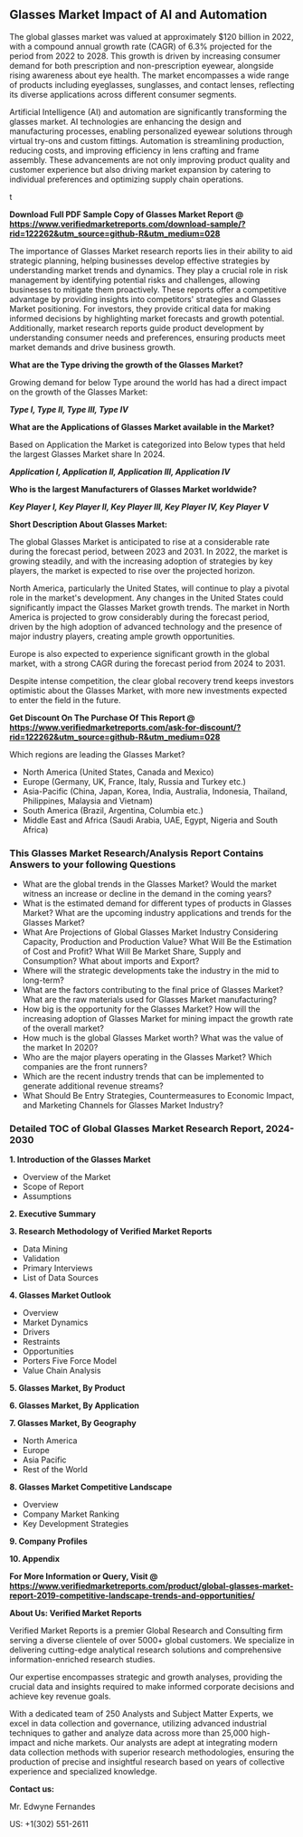 <h2>Glasses Market Impact of AI and Automation</h2><p>The global glasses market was valued at approximately $120 billion in 2022, with a compound annual growth rate (CAGR) of 6.3% projected for the period from 2022 to 2028. This growth is driven by increasing consumer demand for both prescription and non-prescription eyewear, alongside rising awareness about eye health. The market encompasses a wide range of products including eyeglasses, sunglasses, and contact lenses, reflecting its diverse applications across different consumer segments.</p><p>Artificial Intelligence (AI) and automation are significantly transforming the glasses market. AI technologies are enhancing the design and manufacturing processes, enabling personalized eyewear solutions through virtual try-ons and custom fittings. Automation is streamlining production, reducing costs, and improving efficiency in lens crafting and frame assembly. These advancements are not only improving product quality and customer experience but also driving market expansion by catering to individual preferences and optimizing supply chain operations.</p>t</p><p id="" class=""><strong>Download Full PDF Sample Copy of Glasses Market Report @ <a href="https://www.verifiedmarketreports.com/download-sample/?rid=122262&utm_source=github-R&utm_medium=028" target="_blank">https://www.verifiedmarketreports.com/download-sample/?rid=122262&utm_source=github-R&utm_medium=028</a></strong></p><p>The importance of&nbsp;Glasses Market research reports lies in their ability to aid strategic planning, helping businesses develop effective strategies by understanding market trends and dynamics. They play a crucial role in risk management by identifying potential risks and challenges, allowing businesses to mitigate them proactively. These reports offer a competitive advantage by providing insights into competitors' strategies and Glasses Market positioning. For investors, they provide critical data for making informed decisions by highlighting market forecasts and growth potential. Additionally, market research reports guide product development by understanding consumer needs and preferences, ensuring products meet market demands and drive business growth.</p><p><strong>What are the&nbsp;Type driving the growth of the Glasses Market?</strong></p><p id="" class="">Growing demand for below Type around the world has had a direct impact on the growth of the Glasses Market:</p><em><strong>Type I, Type II, Type III, Type IV</strong></em></p><strong>What are the&nbsp;Applications&nbsp;of Glasses Market available in the Market?</strong></p><p id="" class="">Based on Application the Market is categorized into Below types that held the largest Glasses Market share In 2024.</p><em><strong>Application I, Application II, Application III, Application IV</strong></em></p><strong>Who is the largest Manufacturers of Glasses Market worldwide?</strong></p><p><em><strong>Key Player I, Key Player II, Key Player III, Key Player IV, Key Player V</strong></em></p><p id="" class=""><strong>Short Description About Glasses Market:</strong></p><p>The global Glasses Market is anticipated to rise at a considerable rate during the forecast period, between 2023 and 2031. In 2022, the market is growing steadily, and with the increasing adoption of strategies by key players, the market is expected to rise over the projected horizon.</p><p>North America, particularly the United States, will continue to play a pivotal role in the market's development. Any changes in the United States could significantly impact the Glasses Market growth trends. The market in North America is projected to grow considerably during the forecast period, driven by the high adoption of advanced technology and the presence of major industry players, creating ample growth opportunities.</p><p>Europe is also expected to experience significant growth in the global market, with a strong CAGR during the forecast period from 2024 to 2031.</p><p>Despite intense competition, the clear global recovery trend keeps investors optimistic about the Glasses Market, with more new investments expected to enter the field in the future.</p><p id="" class=""><strong>Get Discount On The Purchase Of This Report @ <a href="https://www.verifiedmarketreports.com/ask-for-discount/?rid=122262&utm_source=github-R&utm_medium=028" target="_blank">https://www.verifiedmarketreports.com/ask-for-discount/?rid=122262&utm_source=github-R&utm_medium=028</a></strong></p>Which regions are leading the Glasses Market?</p><ul><li>North America (United States, Canada and Mexico)</li><li>Europe (Germany, UK, France, Italy, Russia and Turkey etc.)</li><li>Asia-Pacific (China, Japan, Korea, India, Australia, Indonesia, Thailand, Philippines, Malaysia and Vietnam)</li><li>South America (Brazil, Argentina, Columbia etc.)</li><li>Middle East and Africa (Saudi Arabia, UAE, Egypt, Nigeria and South Africa)</li></ul><h3 id="" class="">This Glasses Market Research/Analysis Report Contains Answers to your following Questions</h3><ul><li>What are the global trends in the Glasses Market? Would the market witness an increase or decline in the demand in the coming years?</li><li>What is the estimated demand for different types of products in Glasses Market? What are the upcoming industry applications and trends for the Glasses Market?</li><li>What Are Projections of Global Glasses Market Industry Considering Capacity, Production and Production Value? What Will Be the Estimation of Cost and Profit? What Will Be Market Share, Supply and Consumption? What about imports and Export?</li><li>Where will the strategic developments take the industry in the mid to long-term?</li><li>What are the factors contributing to the final price of Glasses Market? What are the raw materials used for Glasses Market manufacturing?</li><li>How big is the opportunity for the Glasses Market? How will the increasing adoption of Glasses Market for mining impact the growth rate of the overall market?</li><li>How much is the global Glasses Market worth? What was the value of the market In 2020?</li><li>Who are the major players operating in the Glasses Market? Which companies are the front runners?</li><li>Which are the recent industry trends that can be implemented to generate additional revenue streams?</li><li>What Should Be Entry Strategies, Countermeasures to Economic Impact, and Marketing Channels for Glasses Market Industry?</li></ul><h3 id="" class="">Detailed TOC of Global Glasses Market Research Report, 2024-2030</h3><p id="" class=""><strong>1. Introduction of the Glasses Market</strong></p><ul><li>Overview of the Market</li><li>Scope of Report</li><li>Assumptions</li></ul><p id="" class=""><strong>2. Executive Summary</strong></p><p id="" class=""><strong>3. Research Methodology of Verified Market Reports</strong></p><ul><li>Data Mining</li><li>Validation</li><li>Primary Interviews</li><li>List of Data Sources</li></ul><p id="" class=""><strong>4. Glasses Market Outlook</strong></p><ul><li>Overview</li><li>Market Dynamics</li><li>Drivers</li><li>Restraints</li><li>Opportunities</li><li>Porters Five Force Model</li><li>Value Chain Analysis</li></ul><p id="" class=""><strong>5. Glasses Market, By Product</strong></p><p id="" class=""><strong>6. Glasses Market, By Application</strong></p><p id="" class=""><strong>7. Glasses Market, By Geography</strong></p><ul><li>North America</li><li>Europe</li><li>Asia Pacific</li><li>Rest of the World</li></ul><p id="" class=""><strong>8. Glasses Market Competitive Landscape</strong></p><ul><li>Overview</li><li>Company Market Ranking</li><li>Key Development Strategies</li></ul><p id="" class=""><strong>9. Company Profiles</strong></p><p id="" class=""><strong>10. Appendix</strong></p><p id="" class=""><strong>For More Information or Query, Visit @ <a href="https://www.verifiedmarketreports.com/product/global-glasses-market-report-2019-competitive-landscape-trends-and-opportunities/" target="_blank">https://www.verifiedmarketreports.com/product/global-glasses-market-report-2019-competitive-landscape-trends-and-opportunities/</a></strong></p><p id="" class=""><strong>About Us: Verified Market Reports</strong></p><p id="" class="">Verified Market Reports is a premier Global Research and Consulting firm serving a diverse clientele of over 5000+ global customers. We specialize in delivering cutting-edge analytical research solutions and comprehensive information-enriched research studies.</p><p id="" class="">Our expertise encompasses strategic and growth analyses, providing the crucial data and insights required to make informed corporate decisions and achieve key revenue goals.</p><p id="" class="">With a dedicated team of 250 Analysts and Subject Matter Experts, we excel in data collection and governance, utilizing advanced industrial techniques to gather and analyze data across more than 25,000 high-impact and niche markets. Our analysts are adept at integrating modern data collection methods with superior research methodologies, ensuring the production of precise and insightful research based on years of collective experience and specialized knowledge.</p><p id="" class=""><strong>Contact us:</strong></p><p id="" class="">Mr. Edwyne Fernandes</p><p id="" class="">US: +1(302) 551-2611</p>